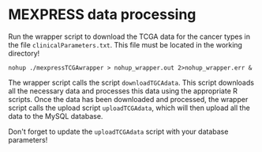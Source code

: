 MEXPRESS data processing
========================

Run the wrapper script to download the TCGA data for the cancer types in the file `clinicalParameters.txt`. This file must be located in the working directory!
```
nohup ./mexpressTCGAwrapper > nohup_wrapper.out 2>nohup_wrapper.err &
```
The wrapper script calls the script `downloadTGCAdata`. This script downloads all the necessary data and processes this data using the appropriate R scripts. Once the data has been downloaded and processed, the wrapper script calls the upload script `uploadTCGAdata`, which will then upload all the data to the MySQL database.

Don't forget to update the `uploadTCGAdata` script with your database parameters!


